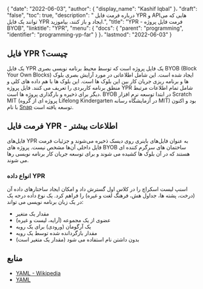 {
  "date": "2022-06-03",
  "author": {
    "display_name": "Kashif Iqbal"
}،
  "draft": "false",
  "toc": true,
  "description": " درباره فرمت فایل YPR و APIهایی که می توانند یک فایل YPR ایجاد و باز کنند، بیاموزید.",
  "title": "YPR - فرمت فایل پروژه BYOB",
  "linktitle": "YPR",
  "menu": {
    "docs": {
      "parent": "programming",
      "identifier": "programming-yp-far"
}
}،
  "lastmod": "2022-06-03"
}

## فایل YPR چیست؟

یک فایل YPR یک فایل پروژه است که توسط محیط برنامه نویسی بصری BYOB (Block Your Own Blocks) ایجاد شده است. این شامل اطلاعاتی در مورد آرایش بصری بلوک ها و برنامه ریزی جریان کار بین این بلوک ها است. این بلوک ها با هم داده های کلی و منطق برنامه کاربردی را تعریف می کنند. فایل پروژه YPR شامل تمام اطلاعات مرتبط دیگر برای ذخیره و بارگذاری پروژه ها است. BYOB در ابتدا توسعه نرم افزار Scratch MIT (پروژه ای از گروه Lifelong Kindergarten در آزمایشگاه رسانه MIT) بود و اکنون با نام [Snap](https://snap.berkeley.edu/about) توسعه یافته است.

## فرمت فایل YPR - اطلاعات بیشتر

فایل‌های YPR به عنوان فایل‌های باینری روی دیسک ذخیره می‌شوند و جزئیات فرمت فایل داخلی آن‌ها مشخص نیست. پروژه های BYOB ساختمان های سرگرم کننده ای هستند که در آن بلوک ها کشیده می شوند و برای توسعه جریان کار برنامه نویسی رها می شوند.

### انواع داده YPR

اسنپ لیست اسکراچ را در کلاس اول گسترش داد و امکان ایجاد ساختارهای داده آن (درخت، پشته ها، جداول هش، فرهنگ لغت و غیره) را فراهم کرد. یک نوع داده درجه یک در یک زبان برنامه نویسی می تواند:

 * مقدار یک متغیر
 * عضوی از یک مجموعه (آرایه، لیست و غیره)
 * یک آرگومان (ورودی) برای یک رویه
 * مقدار بازگردانده شده توسط یک رویه
 * بدون داشتن نام استفاده می شود (مقدار یک متغیر است)

## منابع

- [YAML - Wikipedia](https://en.wikipedia.org/wiki/YAML)
- [YAML](https://yaml.org/spec/1.2/spec.html)

